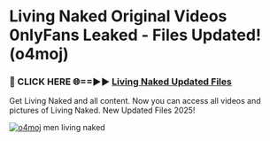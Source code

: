 # Living Naked Original Videos 0nlyFans Leaked - Files Updated! (o4moj)

<h3>🔴 CLICK HERE 🌐==►► <a href="https://tinyurl.com/up5wt9bj" rel="nofollow">Living Naked Updated Files</a></h3>

Get Living Naked and all content. Now you can access all videos and pictures of Living Naked. New Updated Files 2025!

[![o4moj](https://i.imgur.com/ABiUzMV.gif)](https://tinyurl.com/up5wt9bj)
men living naked